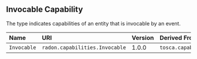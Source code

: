 ## Invocable Capability

The type indicates capabilities of an entity that is invocable by an event. 

| Name | URI | Version | Derived From |
|:---- |:--- |:------- |:------------ |
| `Invocable` | `radon.capabilities.Invocable` | 1.0.0 | `tosca.capabilities.Root` |
